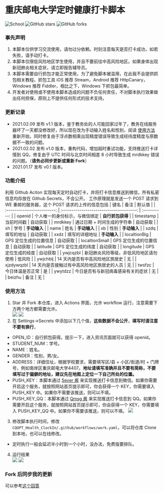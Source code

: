 # 重庆邮电大学定时健康打卡脚本

![School](https://img.shields.io/badge/School-CQUPT-green.svg)
![GitHub stars](https://img.shields.io/github/stars/ourongxing/CQUPT-Health-ClockIn)
![GitHub forks](https://img.shields.io/github/forks/ourongxing/CQUPT-Health-ClockIn)

### 事先声明

1. 本脚本仅供学习交流使用，请勿过分依赖。时刻注意每天是否打卡成功，如若失败，请手动打卡。
2. 本脚本仅限低风险地区学生使用，并且不要前往中高风险地区。如果身体出现新冠肺炎相关症状，请立即报告辅导员。
3. 本脚本需要自行抓包才能正常使用，为了避免脚本被滥用，在此我不会提供抓包相关教程。抓包工具 iOS 推荐 Stream，Android 推荐 HttpCanary，Windows 推荐 Fiddler，相比之下，Windows 下抓包最简单。
4. 开发者对使用或不使用本脚本造成的问题不负任何责任，不对脚本执行效果做出任何担保，原则上不提供任何形式的技术支持。

### 更新记录
- 2021.02.09 发布 v1.1 版本，鉴于教务处的人可能回家过年了，教务在线服务器坏了一天都没修改好，所以现在改为手动输入姓名和性别，阅读 [使用方法](#使用方法) 重新开始，同时修复由于浮点数相乘出现精度错误导致生成经纬度精度与原数据不一致的问题。
- 2021.02.02 发布 v1.0 版本，重构代码，增加超时重试功能，支持推送打卡详情到 QQ，修复由于 UTC 时间与北京时间相差 8 小时导致生成 mrdkkey 错误的问题。（**请务必同步更新或重新 Fork**）
- 2021.01.17 发布 v0.1 版本。

### 功能介绍
利用 Github Aciton 实现每天定时自动打卡，并将打卡信息推送到微信，所有私密信息均存放在 Github Secrets，不会公开。
工作原理就是发送一个 POST 请求到 WE 重邮的服务器，这个 POST 请求的上传的信息包括
| 键名                        | 备注                                        | 默认值           |
| :-------------------------: | :--------------------------------------:    | :----------:     |
| openid                      | 个人唯一的身份标示，与微信绑定              | **自行抓包获得** |
| timestamp                   | 当前时间戳                                  | 自动获取         |
| mrdkkey                     | 通过日期 + 时间生成的字符串                 | 自动获取         |
| xh                          | 学号                                        | **手动输入**     |
| name                        | 姓名                                        | **手动输入**     |
| xb                          | 性别                                        | **手动输入**     |
| szdq                        | 填写的地址                                  | 自动获取         |
| xxdz                        | 填写的详细地址                              | **手动输入**     |
| localtionBig                | GPS 定位生成的位置信息                      | 自动获取         |
| localtionSmall              | GPS 定位生成的位置信息                      | 自动获取         |
| latitude                    | GPS 定位生成的纬度                          | 自动获取         |
| longitude                   | GPS 定位生成的经度                          | 自动获取         |
| ywjcqzbl                    | 新冠肺炎风险等级，非低风险地区请勿使用      | 低风险           |
| ywjchblj                    | 14 天内是否有中高风险地区旅居史             | 无               |
| xjzdywqzbl                  | 14 天内是否接触过有中高风险地区旅居史的人员 | 无               |
| twsfzc                      | 今日体温是否正常                            | 是               |
| ywytdzz                     | 今日是否有与新冠病毒感染有关的症状          | 无               |
| beizhu                      | 备注                                        | 无               |

### 使用方法
1. Star 并 Fork 本仓库，进入 Actions 界面，允许 workflow 运行，注意需要下方两个地方都需要允许。  
![](./img/1.jpeg)
![](./img/2.jpeg)
2. 在 Settings->Secrets 中添加以下几个值，**这些数据不会公开**，**填写时请注意不要有换行**，
  - OPEN_ID：自行抓包获得。提示一下，进入资讯页面就可以获得 openid。
  - STUDENT_NUM：学号。
  - NAME：姓名。
  - GENDER：性别，男/女。
  - ADDRESS：详细住址，根据学校要求，需要填写区/县 + 小区/街道/村 + 门牌号，例如南岸区重庆邮电大学4407。**地址请填写准确并且不要有简称，不要填写过于偏僻的地址，建议先在地图上定位一下自己所处的位置。**
  - PUSH_KEY：本脚本通过 [Sever 酱](http://sc.ftqq.com/) 来实现推送打卡信息到微信。如果你需要开启这个服务，就按照网站首页提示即可，你会获得一个 KEY，你需要填入 PUSH_KEY 中。如果你不需要该推送，则可以不填。 
  - PUSH_KEY_QQ：本脚本通过 [Qmsg 酱](https://qmsg.zendee.cn/) 来实现推送打卡信息到 QQ。如果你需要开启这个服务，就按照网站首页提示即可，你会获得一个 KEY，你需要填入 PUSH_KEY_QQ 中。如果你不需要该推送，则可以不填。
![](./img/3.png)
3. 修改脚本执行时间，修改 `CQUPT_Health_ClockIn/.github/workflows/work.yaml`，可以将仓库 Clone 到本地，也可以在线修改。
  - 定时执行一般会延迟半小时到一个小时，没办法，免费版要排队。
4. 运行结果  
![](./img/4.jpg)
![](./img/5.jpg)

### Fork 后同步我的更新
可以参考[这个回答](https://www.zhihu.com/question/28676261/answer/1545698800)
